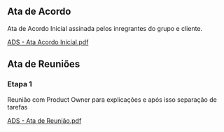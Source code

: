 ## Ata de Acordo
 Ata de Acordo Inicial assinada pelos inregrantes do grupo e cliente.

[ADS - Ata Acordo Inicial.pdf](https://github.com/ICEI-PUC-Minas-PMV-ADS/pmv-ads-2024-1-e5-proj-homeoffice-organizer-t6/files/14466241/ADS.-.Ata.Acordo.Inicial.pdf)

## Ata de Reuniões

### Etapa 1

Reunião com Product Owner para explicações e após isso separação de tarefas

[ADS - Ata de Reunião.pdf](https://github.com/ICEI-PUC-Minas-PMV-ADS/pmv-ads-2024-1-e5-proj-homeoffice-organizer-t6/files/14466233/ADS.-.Ata.de.Reuniao.pdf)
